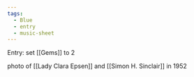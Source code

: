 ```yaml
---
tags:
  - Blue
  - entry
  - music-sheet
---
```

Entry: set [[Gems]] to 2

photo of [[Lady Clara Epsen]] and [[Simon H. Sinclair]] in 1952

